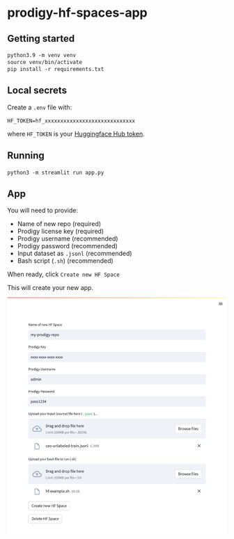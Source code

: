 # prodigy-hf-spaces-app

## Getting started

```
python3.9 -m venv venv
source venv/bin/activate
pip install -r requirements.txt
```

## Local secrets

Create a `.env` file with:

```
HF_TOKEN=hf_xxxxxxxxxxxxxxxxxxxxxxxxxxxxx
```

where `HF_TOKEN` is your [Huggingface Hub token](https://huggingface.co/docs/hub/security-tokens).

## Running

```
python3 -m streamlit run app.py
```

## App

You will need to provide:
* Name of new repo (required)
* Prodigy license key (required)
* Prodigy username (recommended)
* Prodigy password (recommended)
* Input dataset as `.jsonl` (recommended)
* Bash script (`.sh`) (recommended)

When ready, click `Create new HF Space`

This will create your new app.

![](img/app.png)